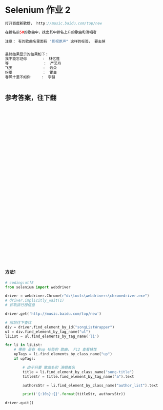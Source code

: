 # Selenium 作业 2



```java
打开百度新歌榜， http://music.baidu.com/top/new

在排名前50的歌曲中，找出其中排名上升的歌曲和演唱者
 
注意： 有的歌曲名里面有 "影视原声" 这样的标签， 要去掉


最终结果显示的结果如下：
我不能忘记你       :  林忆莲
等                :  严艺丹
飞天              :  云朵
粉墨              :  霍尊
春风十里不如你     :  李健



```


## 参考答案，往下翻
<br><br><br><br><br><br><br><br><br><br><br><br><br><br><br><br><br><br><br><br><br><br><br><br><br><br><br><br><br><br>

#### 方法1
```python
# coding:utf8
from selenium import webdriver

driver = webdriver.Chrome(r"d:\tools\webdrivers\chromedriver.exe")
# driver.implicitly_wait(1)
# 抓取排行榜信息

driver.get('http://music.baidu.com/top/new')

# 层层往下查找
div = driver.find_element_by_id("songListWrapper")
ul = div.find_element_by_tag_name("ul")
liList = ul.find_elements_by_tag_name('li')

for li in liList:
    # 哪些 是有 有up 标签的 歌曲， F12 查看特性
    upTags = li.find_elements_by_class_name("up")
    if upTags:

        # 由于只要 歌曲名和 演唱者名
        title = li.find_element_by_class_name("song-title")
        titleStr = title.find_element_by_tag_name("a").text

        authorsStr = li.find_element_by_class_name("author_list").text

        print('{:10s}:{}'.format(titleStr, authorsStr))

driver.quit()
```
